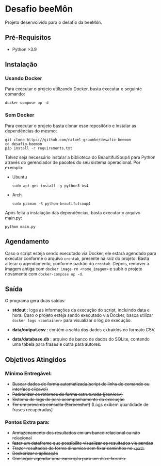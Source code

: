 # Desafio beeMôn

Projeto desenvolvido para o desafio da beeMôn.

## Pré-Requisitos

- Python >3.9

## Instalação

### Usando Docker

Para executar o projeto utilizando Docker, basta executar o seguinte comando:

```
docker-compose up -d
```

### Sem Docker

Para executar o projeto basta clonar esse repositório e instalar as dependências do mesmo:

```
git clone https://github.com/rafael-graunke/desafio-beemon
cd desafio-beemon
pip install -r requirements.txt
```

Talvez seja necessário instalar a biblioteca do BeaultifulSoup4 para Python através do gerenciador de pacotes do seu sistema operacional. Por exemplo:

- Ubuntu

  ```
  sudo apt-get install -y python3-bs4
  ```

- Arch

  ```
  sudo pacman -S python-beautifulsoup4
  ```

Após feita a instalação das dependências, basta executar o arquivo main.py:

```
python main.py
```

## Agendamento

Caso o script esteja sendo executado via Docker, ele estará agendado para executar conforme o arquivo `crontab`, presente na raiz do projeto. Basta alterar o agendamento, conforme padrão do `crontab`. Depois, remover a imagem antiga com `docker image rm <nome_imagem>` e subir o projeto novamente com `docker-compose up -d`.

## Saída

O programa gera duas saídas:

- **stdout** : loga as informações da execução do script, incluindo data e hora. Caso o projeto esteja sendo executado via Docker, basca utilizar `docker logs <container>` para visualizar o log de execução.

- **data/output.csv** : contém a saída dos dados extraídos no formato CSV.

- **data/database.db** : arquivo de banco de dados do SQLite, contendo uma tabela para frases e outra para autores.

## Objetivos Atingidos

### Minimo Entregável:

- ~~Buscar dados de forma automatizada(script de linha de comando ou interface clicavel)~~
- ~~Padronizar os retornos de forma estruturada (json/csv)~~
- ~~Sistema de logs de para acompanhamento da execução~~
- ~~Ter um prova da consulta (Screenshot)~~ (Logs exibem quantidade de frases recuperadas)

### Pontos Extra para:

- ~~Armazenamento dos resultados em um banco relacional ou não relacional~~
- ~~fazer um dataframe que possibilite visualizar os resultados via pandas~~
- ~~Trazer resultados de forma dinamica sem fixar caminhos no `xpath`~~
- ~~Dockerizar a aplicação~~
- ~~Conseguir agendar uma execução para um dia e horario.~~
